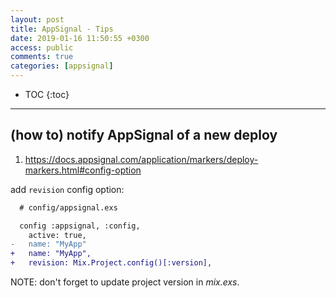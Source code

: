 ```yaml
---
layout: post
title: AppSignal - Tips
date: 2019-01-16 11:50:55 +0300
access: public
comments: true
categories: [appsignal]
---
```


<!-- more -->

* TOC
{:toc}
<hr>

(how to) notify AppSignal of a new deploy
-----------------------------------------

1. <https://docs.appsignal.com/application/markers/deploy-markers.html#config-option>

add `revision` config option:

```diff
  # config/appsignal.exs

  config :appsignal, :config,
    active: true,
-   name: "MyApp"
+   name: "MyApp",
+   revision: Mix.Project.config()[:version],
```

NOTE: don't forget to update project version in _mix.exs_.
